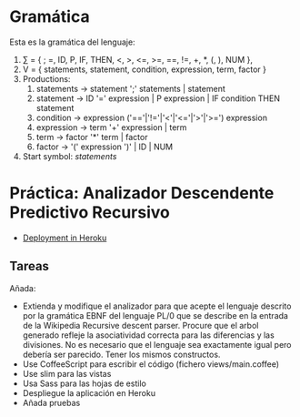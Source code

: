 # Gramática

Esta es la gramática del lenguaje: 

1.  ∑ = { ; =, ID, P, IF, THEN, <, >, <=, >=, ==, !=, +, \*, (, ), NUM },
2.  V = { statements, statement, condition, expression, term, factor }
3.  Productions:
    1.  statements  → statement ';' statements | statement
    2.  statement  → ID '=' expression | P expression  | IF condition THEN statement
    3.  condition  → expression ('=='|'!='|'<'|'<='|'>'|'>=') expression
    4.  expression  → term '+' expression | term
    5.  term  → factor '\*' term | factor
    6.  factor  → '(' expression ')' | ID  | NUM
4.  Start symbol: *statements*

# Práctica: Analizador Descendente Predictivo Recursivo

* [Deployment in Heroku](http://predictiveparser.herokuapp.com/)

## Tareas

Añada:

* Extienda y modifique el analizador para que acepte el lenguaje descrito por la gramática EBNF del lenguaje PL/0 que se describe en la entrada de la Wikipedia Recursive descent parser. Procure que el arbol generado refleje la asociatividad correcta para las diferencias y las divisiones. No es necesario que el lenguaje sea exactamente igual pero debería ser parecido. Tener los mismos constructos.
* Use CoffeeScript para escribir el código (fichero views/main.coffee)
* Use slim para las vistas
* Usa Sass para las hojas de estilo
* Despliegue la aplicación en Heroku
* Añada pruebas

